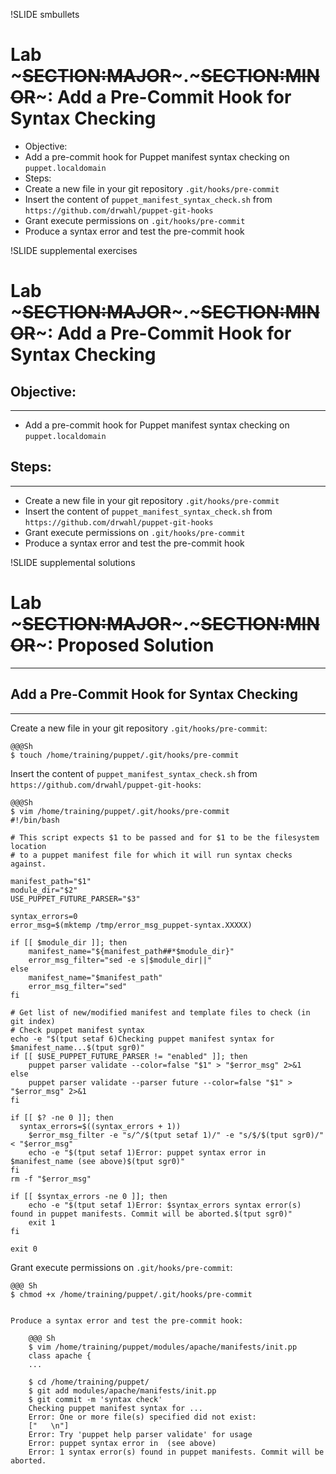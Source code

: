 !SLIDE smbullets
# Lab ~~~SECTION:MAJOR~~~.~~~SECTION:MINOR~~~: Add a Pre-Commit Hook for Syntax Checking

* Objective:
 * Add a pre-commit hook for Puppet manifest syntax checking on `puppet.localdomain`
* Steps:
 * Create a new file in your git repository `.git/hooks/pre-commit`
 * Insert the content of `puppet_manifest_syntax_check.sh` from  `https://github.com/drwahl/puppet-git-hooks`
 * Grant execute permissions on `.git/hooks/pre-commit`
 * Produce a syntax error and test the pre-commit hook


!SLIDE supplemental exercises
# Lab ~~~SECTION:MAJOR~~~.~~~SECTION:MINOR~~~: Add a Pre-Commit Hook for Syntax Checking

## Objective:

****

* Add a pre-commit hook for Puppet manifest syntax checking on `puppet.localdomain`

## Steps:

****

* Create a new file in your git repository `.git/hooks/pre-commit` 
* Insert the content of `puppet_manifest_syntax_check.sh` from  `https://github.com/drwahl/puppet-git-hooks`
* Grant execute permissions on `.git/hooks/pre-commit`
* Produce a syntax error and test the pre-commit hook


!SLIDE supplemental solutions
# Lab ~~~SECTION:MAJOR~~~.~~~SECTION:MINOR~~~: Proposed Solution

****

## Add a Pre-Commit Hook for Syntax Checking

****

Create a new file in your git repository `.git/hooks/pre-commit`:

    @@@Sh
    $ touch /home/training/puppet/.git/hooks/pre-commit

Insert the content of `puppet_manifest_syntax_check.sh` from  `https://github.com/drwahl/puppet-git-hooks`:

    @@@Sh
    $ vim /home/training/puppet/.git/hooks/pre-commit
    #!/bin/bash

    # This script expects $1 to be passed and for $1 to be the filesystem location
    # to a puppet manifest file for which it will run syntax checks against.

    manifest_path="$1"
    module_dir="$2"
    USE_PUPPET_FUTURE_PARSER="$3"

    syntax_errors=0
    error_msg=$(mktemp /tmp/error_msg_puppet-syntax.XXXXX)

    if [[ $module_dir ]]; then
        manifest_name="${manifest_path##*$module_dir}"
        error_msg_filter="sed -e s|$module_dir||"
    else
        manifest_name="$manifest_path"
        error_msg_filter="sed"
    fi

    # Get list of new/modified manifest and template files to check (in git index)
    # Check puppet manifest syntax
    echo -e "$(tput setaf 6)Checking puppet manifest syntax for $manifest_name...$(tput sgr0)"
    if [[ $USE_PUPPET_FUTURE_PARSER != "enabled" ]]; then
        puppet parser validate --color=false "$1" > "$error_msg" 2>&1
    else
        puppet parser validate --parser future --color=false "$1" > "$error_msg" 2>&1
    fi

    if [[ $? -ne 0 ]]; then
      syntax_errors=$((syntax_errors + 1))
        $error_msg_filter -e "s/^/$(tput setaf 1)/" -e "s/$/$(tput sgr0)/" < "$error_msg"
        echo -e "$(tput setaf 1)Error: puppet syntax error in $manifest_name (see above)$(tput sgr0)"
    fi
    rm -f "$error_msg"

    if [[ $syntax_errors -ne 0 ]]; then
        echo -e "$(tput setaf 1)Error: $syntax_errors syntax error(s) found in puppet manifests. Commit will be aborted.$(tput sgr0)"
        exit 1
    fi

    exit 0

Grant execute permissions on `.git/hooks/pre-commit`:

    @@@ Sh
    $ chmod +x /home/training/puppet/.git/hooks/pre-commit

~~~PAGEBREAK~~~

Produce a syntax error and test the pre-commit hook:

    @@@ Sh
    $ vim /home/training/puppet/modules/apache/manifests/init.pp
    class apache {
    ...

    $ cd /home/training/puppet/
    $ git add modules/apache/manifests/init.pp
    $ git commit -m 'syntax check'
    Checking puppet manifest syntax for ...
    Error: One or more file(s) specified did not exist:
    ["   \n"]
    Error: Try 'puppet help parser validate' for usage
    Error: puppet syntax error in  (see above)
    Error: 1 syntax error(s) found in puppet manifests. Commit will be aborted.
